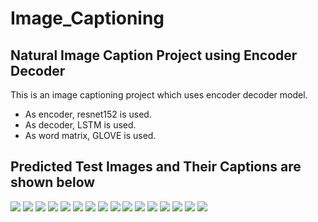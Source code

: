 # Image_Captioning
## Natural Image Caption Project using Encoder Decoder

This is an image captioning project which uses encoder decoder model.
* As encoder, resnet152 is used.
* As decoder, LSTM is used.
* As word matrix, GLOVE is used.

## Predicted Test Images and Their Captions are shown below

![](/test/1.png)
![](/test/2.png)
![](/test/3.png)
![](/test/4.png)
![](/test/5.png)
![](/test/6.png)
![](/test/7.png)
![](/test/8.png)
![](/test/9.png)
![](/test/91.png)
![](/test/92.png)
![](/test/93.png)
![](/test/94.png)
![](/test/95.png)
![](/test/96.png)
![](/test/97.png)


